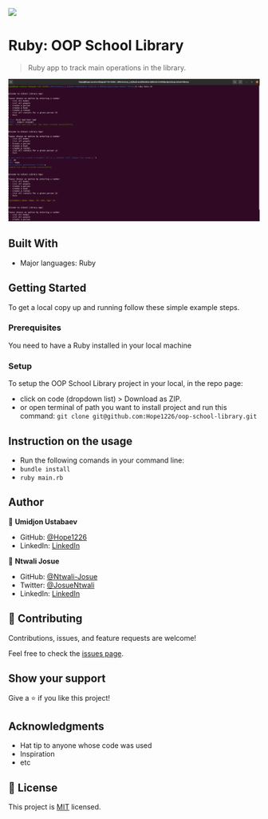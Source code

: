 ![](https://img.shields.io/badge/Microverse-blueviolet)

# Ruby: OOP School Library

> Ruby app to track main operations in the library.

![screenshot](./app_screenshot.png)

## Built With

- Major languages: Ruby

## Getting Started

To get a local copy up and running follow these simple example steps.

### Prerequisites

You need to have a Ruby installed in your local machine 

### Setup

To setup the OOP School Library project in your local, in the repo page: 
- click on code (dropdown list) > Download as ZIP. 
- or open terminal of path you want to install project and run this command:
`git clone git@github.com:Hope1226/oop-school-library.git`

## Instruction on the usage
- Run the following comands in your command line:
- `bundle install`
- `ruby main.rb`

## Author

👤 **Umidjon Ustabaev**

- GitHub: [@Hope1226](https://github.com/Hope1226)
- LinkedIn: [LinkedIn](https://www.linkedin.com/in/umidjon-ustabaev/)

👤 **Ntwali Josue**

- GitHub: [@Ntwali-Josue](https://github.com/Ntwali-Josue)
- Twitter: [@JosueNtwali](https://twitter.com/JosueNtwali)
- LinkedIn: [LinkedIn](https://www.linkedin.com/in/karangwa/)

## 🤝 Contributing

Contributions, issues, and feature requests are welcome!

Feel free to check the [issues page](https://github.com/Hope1226/enumerable-methods/issues).

## Show your support

Give a ⭐️ if you like this project!

## Acknowledgments

- Hat tip to anyone whose code was used
- Inspiration
- etc

## 📝 License

This project is [MIT](./MIT.md) licensed.
